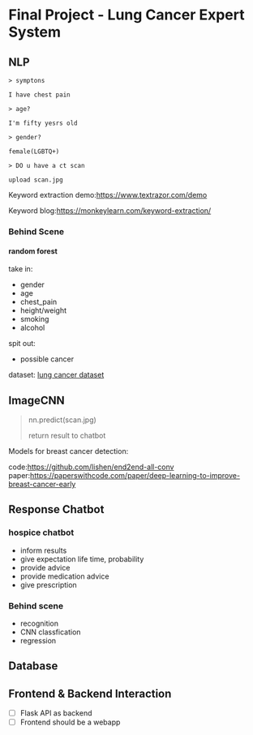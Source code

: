 # Final Project - Lung Cancer Expert System

## NLP

```
> symptons

I have chest pain

> age?

I'm fifty yesrs old

> gender?

female(LGBTQ+)

> DO u have a ct scan

upload scan.jpg
```
Keyword extraction demo:https://www.textrazor.com/demo

Keyword blog:https://monkeylearn.com/keyword-extraction/

### Behind Scene

#### random forest

take in:

- gender
- age
- chest_pain
- height/weight
- smoking
- alcohol

spit out:
- possible cancer

dataset: [lung cancer dataset](https://data.world/cancerdatahp/lung-cancer-data)

## ImageCNN

> nn.predict(scan.jpg)
>
> return result to chatbot

Models for breast cancer detection:

code:https://github.com/lishen/end2end-all-conv
paper:https://paperswithcode.com/paper/deep-learning-to-improve-breast-cancer-early

## Response Chatbot

### hospice chatbot
- inform results
- give expectation life time, probability
- provide advice
- provide medication advice
- give prescription 

### Behind scene
- recognition
- CNN classfication
- regression


## Database

## Frontend & Backend Interaction
- [ ] Flask API as backend
- [ ] Frontend should be a webapp